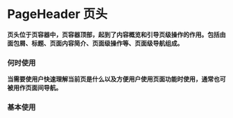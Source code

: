 # PageHeader 页头

**页头位于页容器中，页容器顶部，起到了内容概览和引导页级操作的作用。包括由面包屑、标题、页面内容简介、页面级操作等、页面级导航组成。**

### 何时使用

**当需要使用户快速理解当前页是什么以及方便用户使用页面功能时使用，通常也可被用作页面间导航。**

### 基本使用

<code src="./../../demo/page-header/normal-usage.demo.tsx" />
